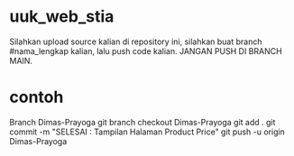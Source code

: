 # uuk_web_stia
Silahkan upload source kalian di repository ini, silahkan buat branch #nama_lengkap kalian, lalu push code kalian.
JANGAN PUSH DI BRANCH MAIN.
# contoh
Branch Dimas-Prayoga
git branch checkout Dimas-Prayoga
git add .
git commit -m "SELESAI : Tampilan Halaman Product Price"
git push -u origin Dimas-Prayoga
